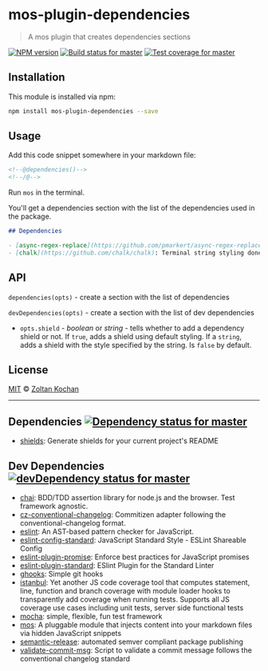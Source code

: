<!--@'# ' + package.name-->
# mos-plugin-dependencies
<!--/@-->

<!--@'> ' + package.description-->
> A mos plugin that creates dependencies sections
<!--/@-->

<!--@shields.flatSquare('npm', 'travis', 'coveralls')-->
[![NPM version](https://img.shields.io/npm/v/mos-plugin-dependencies.svg?style=flat-square)](https://www.npmjs.com/package/mos-plugin-dependencies)
[![Build status for master](https://img.shields.io/travis/zkochan/mos-plugin-dependencies/master.svg?style=flat-square)](https://travis-ci.org/zkochan/mos-plugin-dependencies)
[![Test coverage for master](https://img.shields.io/coveralls/zkochan/mos-plugin-dependencies/master.svg?style=flat-square)](https://coveralls.io/r/zkochan/mos-plugin-dependencies?branch=master)
<!--/@-->

<!--@installation()-->
## Installation

This module is installed via npm:

``` sh
npm install mos-plugin-dependencies --save
```
<!--/@-->

## Usage

Add this code snippet somewhere in your markdown file:

```md
<!--@dependencies()-->
<!--/@-->
```

Run `mos` in the terminal.

You'll get a dependencies section with the list of the dependencies used in the package.

```md
## Dependencies

- [async-regex-replace](https://github.com/pmarkert/async-regex-replace): regex replacements using asynchronous callback functions
- [chalk](https://github.com/chalk/chalk): Terminal string styling done right. Much color.
```

## API

`dependencies(opts)` - create a section with the list of dependencies

`devDependencies(opts)` - create a section with the list of dev dependencies

- `opts.shield` - _boolean_ or _string_ - tells whether to add a dependency shield or not. If `true`, adds a shield using default styling. If a `string`, adds a shield with the style specified by the string. Is `false` by default.

<!--@license()-->
## License

[MIT](./LICENSE) © [Zoltan Kochan](http://kochan.io)
<!--/@-->

* * *

<!--@dependencies({ shield: 'flat-square' })-->
## Dependencies [![Dependency status for master](https://img.shields.io/david/zkochan/mos-plugin-dependencies/master.svg?style=flat-square)](https://david-dm.org/zkochan/mos-plugin-dependencies/master)

- [shields](https://github.com/kenany/shields): Generate shields for your current project's README

<!--/@-->

<!--@devDependencies({ shield: 'flat-square' })-->
## Dev Dependencies [![devDependency status for master](https://img.shields.io/david/dev/zkochan/mos-plugin-dependencies/master.svg?style=flat-square)](https://david-dm.org/zkochan/mos-plugin-dependencies/master#info=devDependencies)

- [chai](https://github.com/chaijs/chai): BDD/TDD assertion library for node.js and the browser. Test framework agnostic.
- [cz-conventional-changelog](https://github.com/commitizen/cz-conventional-changelog): Commitizen adapter following the conventional-changelog format.
- [eslint](https://github.com/eslint/eslint): An AST-based pattern checker for JavaScript.
- [eslint-config-standard](https://github.com/feross/eslint-config-standard): JavaScript Standard Style - ESLint Shareable Config
- [eslint-plugin-promise](https://github.com/xjamundx/eslint-plugin-promise): Enforce best practices for JavaScript promises
- [eslint-plugin-standard](https://github.com/xjamundx/eslint-plugin-standard): ESlint Plugin for the Standard Linter
- [ghooks](https://github.com/gtramontina/ghooks): Simple git hooks
- [istanbul](https://github.com/gotwarlost/istanbul): Yet another JS code coverage tool that computes statement, line, function and branch coverage with module loader hooks to transparently add coverage when running tests. Supports all JS coverage use cases including unit tests, server side functional tests
- [mocha](https://github.com/mochajs/mocha): simple, flexible, fun test framework
- [mos](https://github.com/zkochan/mos): A pluggable module that injects content into your markdown files via hidden JavaScript snippets
- [semantic-release](https://github.com/semantic-release/semantic-release): automated semver compliant package publishing
- [validate-commit-msg](https://github.com/kentcdodds/validate-commit-msg): Script to validate a commit message follows the conventional changelog standard

<!--/@-->
